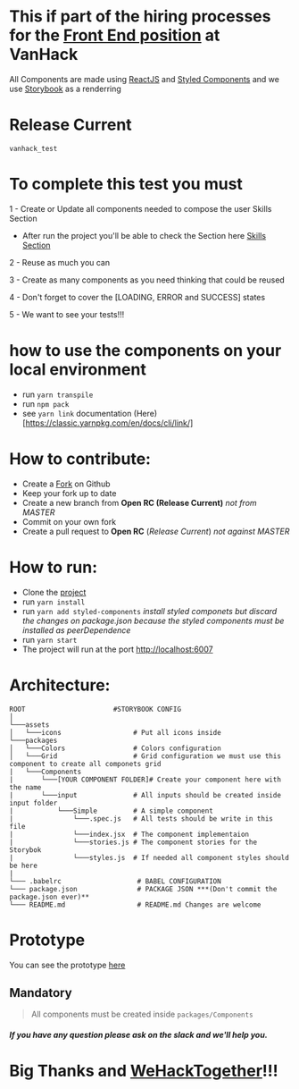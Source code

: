 # This if part of the hiring processes for the [Front End position](http://bit.ly/vanhack-react-job) at VanHack


All Components are made using [ReactJS](https://reactjs.org/) and [Styled Components](https://styled-components.com/) and we use [Storybook](https://storybook.js.org/) as a renderring

# Release Current
`vanhack_test`

# To complete this test you must 
1 - Create or Update all components needed to compose the user Skills Section
 * After run the project you'll be able to check the Section here [Skills Section](http://localhost:6007/?path=/story/sections-skills--default)
 
2 - Reuse as much you can

3 - Create as many components as you need thinking that could be reused

4 - Don't forget to cover the [LOADING, ERROR and SUCCESS] states

5 - We want to see your tests!!!

# how to use the components on your local environment

* run `yarn transpile`
* run `npm pack`
* see `yarn link` documentation (Here)[https://classic.yarnpkg.com/en/docs/cli/link/]

# How to contribute:

* Create a [Fork](https://help.github.com/en/github/getting-started-with-github/fork-a-repo) on Github
* Keep your fork up to date
* Create a new branch from **Open RC (Release Current)** *not from MASTER*
* Commit on your own fork
* Create a pull request to **Open RC** (*Release Current*) *not against MASTER*

# How to run:

* Clone the [project](#)
* run `yarn install`
* run `yarn add styled-components` *install styled componets but discard the changes on package.json because the styled components must be installed as peerDependence*
* run `yarn start`
* The project will run at the port [http://localhost:6007](http://localhost:6007)


# Architecture:

 ```
ROOT                      #STORYBOOK CONFIG
│
└───assets
│   └───icons                  # Put all icons inside
└───packages
│   └───Colors                 # Colors configuration
│   └───Grid                   # Grid configuration we must use this component to create all componets grid
|   └───Components    
|       └───[YOUR COMPONENT FOLDER]# Create your component here with the name
|       └───input              # All inputs should be created inside input folder
|           └───Simple         # A simple component
|               └───.spec.js   # All tests should be write in this file
|               └───index.jsx  # The component implementaion
|               └───stories.js # The component stories for the Storybok
|               └───styles.js  # If needed all component styles should be here
|
└─── .babelrc                   # BABEL CONFIGURATION
└─── package.json               # PACKAGE JSON ***(Don't commit the package.json ever)**
└─── README.md                  # README.md Changes are welcome
```

# Prototype

You can see the prototype [here](https://scene.zeplin.io/project/5e309b1a46e5cf7deacb0cd7)

## Mandatory
> All components must be created inside `packages/Components`

##### If you have any question please ask on the slack and we'll help you.

# Big Thanks and [WeHackTogether](https://vanhack.com/)!!!
